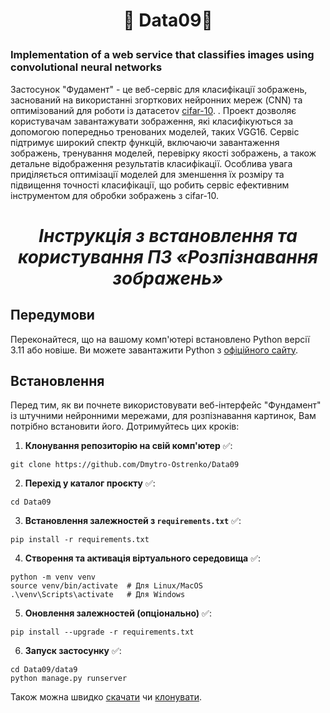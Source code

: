 #  <p align="center">:robot:  Data09:robot:  </p> 

###   <p>Implementation of a web service that classifies images using convolutional neural networks </p> 

Застосунок "Фудамент" - це веб-сервіс для класифікації зображень, заснований на використанні згорткових нейронних мереж (CNN) та оптимізований для роботи із датаcетоv [cifar-10](https://www.kaggle.com/c/cifar-10). . Проект дозволяє користувачам завантажувати зображення, які класифікуються за допомогою попередньо тренованих моделей, таких VGG16. Сервіс підтримує широкий спектр функцій, включаючи завантаження зображень, тренування моделей, перевірку якості зображень, а також детальне відображення результатів класифікації. Особлива увага приділяється оптимізації моделей для зменшення їх розміру та підвищення точності класифікації, що робить сервіс ефективним інструментом для обробки зображень з cifar-10.

# <p align="center">*Інструкція з встановлення та користування ПЗ «Розпізнавання зображень»*</p>
## Передумови
Переконайтеся, що на вашому комп'ютері встановлено Python версії 3.11 або новіше. Ви можете завантажити Python з [офіційного сайту](https://www.python.org/downloads/).

## Встановлення

Перед тим, як ви почнете використовувати веб-інтерфейс "Фундамент" із штучними нейронними мережами, для розпізнавання картинок, Вам потрібно встановити його. Дотримуйтесь цих кроків:

1. **Клонування репозиторію на свій комп'ютер** :white_check_mark::   

```
git clone https://github.com/Dmytro-Ostrenko/Data09
```

2. **Перехід у каталог проєкту** :white_check_mark::  

```
cd Data09
```

3. **Встановлення залежностей з `requirements.txt`** :white_check_mark::
   
```
pip install -r requirements.txt 
```

4. **Створення та активація віртуального середовища** :white_check_mark::
   
```
python -m venv venv
source venv/bin/activate  # Для Linux/MacOS
.\venv\Scripts\activate   # Для Windows
```

5. **Оновлення залежностей (опціонально)** :white_check_mark::

```
pip install --upgrade -r requirements.txt
```

6. **Запуск застосунку** :white_check_mark::

```
cd Data09/data9
python manage.py runserver
```


Також можна швидко [скачати](https://github.com/Dmytro-Ostrenko/Data09/archive/refs/heads/main.zip)  чи [клонувати](https://github.com/Dmytro-Ostrenko/Data09.git).


